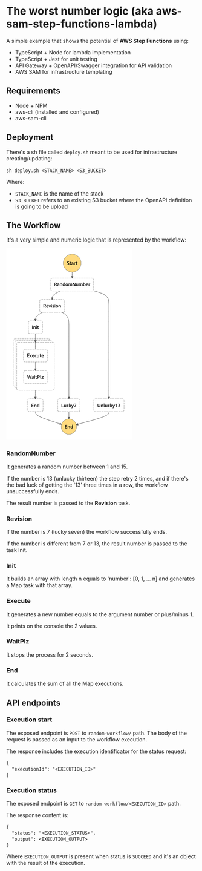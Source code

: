 # The worst number logic (aka aws-sam-step-functions-lambda)
A simple example that shows the potential of **AWS Step Functions** using:

- TypeScript + Node for lambda implementation
- TypeScript + Jest for unit testing 
- API Gateway + OpenAPI/Swagger integration for API validation
- AWS SAM for infrastructure templating

## Requirements

- Node + NPM
- aws-cli (installed and configured)
- aws-sam-cli

## Deployment

There's a sh file called `deploy.sh` meant to be used for infrastructure creating/updating:

`sh deploy.sh <STACK_NAME> <S3_BUCKET>`

Where:

- `STACK_NAME` is the name of the stack
- `S3_BUCKET` refers to an existing S3 bucket where the OpenAPI definition is going to be upload

## The Workflow

It's a very simple and numeric logic that is represented by the workflow:

![](./workflow.png)

### RandomNumber

It generates a random number between 1 and 15.

If the number is 13 (unlucky thirteen) the step retry 2 times, and if there's the bad luck of getting the '13' three times in a row, the workflow unsuccessfully ends.

The result number is passed to the **Revision** task.

### Revision

If the number is 7 (lucky seven) the workflow successfully ends.

If the number is different from 7 or 13, the result number is passed to the task Init.

### Init

It builds an array with length n equals to 'number': [0, 1, ... n] and generates a Map task with that array.

### Execute

It generates a new number equals to the argument number or plus/minus 1.

It prints on the console the 2 values.

### WaitPlz

It stops the process for 2 seconds.

### End

It calculates the sum of all the Map executions.

## API endpoints

### Execution start

The exposed endpoint is `POST` to `random-workflow/` path. The body of the request is passed as an input to the workflow execution.

The response includes the execution identificator for the status request:

```
{
  "executionId": "<EXECUTION_ID>"
}
```

### Execution status

The exposed endpoint is `GET` to `random-workflow/<EXECUTION_ID>` path.

The response content is:

```
{
  "status": "<EXECUTION_STATUS>",
  "output": <EXECUTION_OUTPUT>
}
```

Where `EXECUTION_OUTPUT` is present when status is `SUCCEED` and it's an object with the result of the execution.
